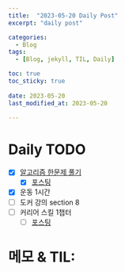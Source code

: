 ```yaml
---
title:  "2023-05-20 Daily Post"
excerpt: "daily post"

categories:
  - Blog
tags:
  - [Blog, jekyll, TIL, Daily]

toc: true
toc_sticky: true
 
date: 2023-05-20
last_modified_at: 2023-05-20

---
```


# Daily TODO

- [x] [알고리즘 한문제 풀기](https://www.acmicpc.net/step)
	- [x] [포스팅](https://yelm-212.github.io/algorithm_codes/programmers-0520/)
- [x] 운동 1시간
- [ ] 도커 강의 section 8
- [ ] 커리어 스킬 1챕터
	- [ ] [포스팅](https://yelm-212.github.io/books/careerskill/)

# 메모 & TIL: 


